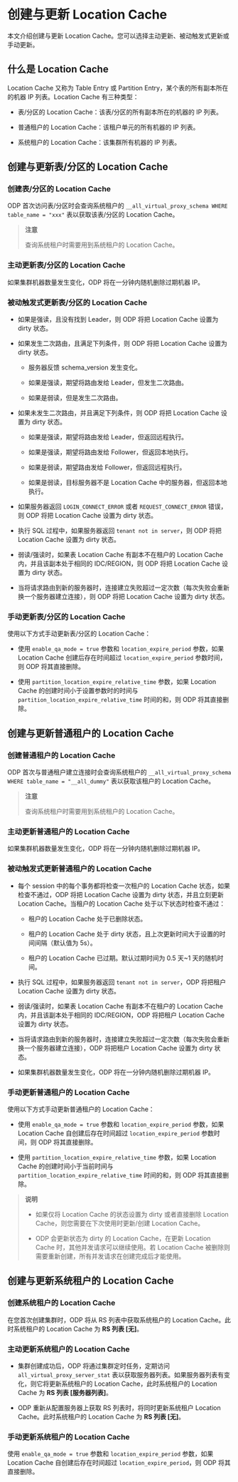 # 创建与更新 Location Cache

本文介绍创建与更新 Location Cache。您可以选择主动更新、被动触发式更新或手动更新。

## 什么是 Location Cache

Location Cache 又称为 Table Entry 或 Partition Entry，某个表的所有副本所在的机器 IP 列表。Location Cache 有三种类型：

* 表/分区的 Location Cache：该表/分区的所有副本所在的机器的 IP 列表。

* 普通租户的 Location Cache：该租户单元的所有机器的 IP 列表。

* 系统租户的 Location Cache：该集群所有机器的 IP 列表。

## 创建与更新表/分区的 Location Cache

### 创建表/分区的 Location Cache

ODP 首次访问表/分区时会查询系统租户的 `__all_virtual_proxy_schema WHERE table_name = "xxx"` 表以获取该表/分区的 Location Cache。

> **注意**
>
> 查询系统租户时需要用到系统租户的 Location Cache。

### 主动更新表/分区的 Location Cache

如果集群机器数量发生变化，ODP 将在一分钟内随机删除过期机器 IP。

### 被动触发式更新表/分区的 Location Cache

* 如果是强读，且没有找到 Leader，则 ODP 将把 Location Cache 设置为 dirty 状态。

* 如果发生二次路由，且满足下列条件，则 ODP 将把 Location Cache 设置为 dirty 状态。

  * 服务器反馈 schema_version 发生变化。

  * 如果是强读，期望将路由发给 Leader，但发生二次路由。

  * 如果是弱读，但是发生二次路由。

* 如果未发生二次路由，并且满足下列条件，则 ODP 将把 Location Cache 设置为 dirty 状态。

  * 如果是强读，期望将路由发给 Leader，但返回远程执行。

  * 如果是强读，期望将路由发给 Follower，但返回本地执行。

  * 如果是弱读，期望路由发给 Follower，但返回远程执行。

  * 如果是弱读，目标服务器不是 Location Cache 中的服务器，但返回本地执行。

* 如果服务器返回 `LOGIN_CONNECT_ERROR` 或者 `REQUEST_CONNECT_ERROR` 错误，则 ODP 将把 Location Cache 设置为 dirty 状态。

* 执行 SQL 过程中，如果服务器返回 `tenant not in server`，则 ODP 将把 Location Cache 设置为 dirty 状态。

* 弱读/强读时，如果表 Location Cache 有副本不在租户的 Location Cache 内，并且该副本处于相同的 IDC/REGION，则 ODP 将把 Location Cache 设置为 dirty 状态。

* 当将请求路由到新的服务器时，连接建立失败超过一定次数（每次失败会重新换一个服务器建立连接），则 ODP 将把 Location Cache 设置为 dirty 状态。

### 手动更新表/分区的 Location Cache

使用以下方式手动更新表/分区的 Location Cache：

* 使用 `enable_qa_mode = true` 参数和 `location_expire_period` 参数，如果 Location Cache 创建后存在时间超过 `location_expire_period` 参数时间，则 ODP 将其直接删除。

* 使用 `partition_location_expire_relative_time` 参数，如果 Location Cache 的创建时间小于设置参数时的时间与 `partition_location_expire_relative_time` 时间的和，则 ODP 将其直接删除。
<!-- 需要解释，没有看懂 -->
## 创建与更新普通租户的 Location Cache

### 创建普通租户的 Location Cache

ODP 首次与普通租户建立连接时会查询系统租户的 `__all_virtual_proxy_schema WHERE table_name = "__all_dummy"` 表以获取该租户的 Location Cache。

> **注意**
>
> 查询系统租户时需要用到系统租户的 Location Cache。

### 主动更新普通租户的 Location Cache

如果集群机器数量发生变化，ODP 将在一分钟内随机删除过期机器 IP。

### 被动触发式更新普通租户的 Location Cache

* 每个 session 中的每个事务都将检查一次租户的 Location Cache 状态，如果检查不通过，ODP 将把 Location Cache 设置为 dirty 状态，并且立刻更新 Location Cache。当租户的 Location Cache 处于以下状态时检查不通过：

  * 租户的 Location Cache 处于已删除状态。

  * 租户的 Location Cache 处于 dirty 状态，且上次更新时间大于设置的时间间隔（默认值为 5s）。

  * 租户的 Location Cache 已过期。默认过期时间为 0.5 天\~1 天的随机时间。

* 执行 SQL 过程中，如果服务器返回 `tenant not in server`，ODP 将把租户 Location Cache 设置为 dirty 状态。

* 弱读/强读时，如果表 Location Cache 有副本不在租户的 Location Cache 内，并且该副本处于相同的 IDC/REGION，ODP 将把租户 Location Cache 设置为 dirty 状态。

* 当将请求路由到新的服务器时，连接建立失败超过一定次数（每次失败会重新换一个服务器建立连接），ODP 将把租户 Location Cache 设置为 dirty 状态。

* 如果集群机器数量发生变化，ODP 将在一分钟内随机删除过期机器 IP。

### 手动更新普通租户的 Location Cache

使用以下方式手动更新普通租户的 Location Cache：

* 使用 `enable_qa_mode = true` 参数和 `location_expire_period` 参数，如果 Location Cache 自创建后存在时间超过 `location_expire_period` 参数时间，则 ODP 将其直接删除。

* 使用 `partition_location_expire_relative_time` 参数，如果 Location Cache 的创建时间小于当前时间与 `partition_location_expire_relative_time` 时间的和，则 ODP 将其直接删除。

> **说明**
>
> * 如果仅将 Location Cache 的状态设置为 dirty 或者直接删除 Location Cache，则您需要在下次使用时更新/创建 Location Cache。
>
> * ODP 会更新状态为 dirty 的 Location Cache，在更新 Location Cache 时，其他并发请求可以继续使用。若 Location Cache 被删除则需要重新创建，所有并发请求在创建完成后才能使用。

## 创建与更新系统租户的 Location Cache

### 创建系统租户的 Location Cache

在您首次创建集群时，ODP 将从 RS 列表中获取系统租户的 Location Cache。此时系统租户的 Location Cache 为 **RS 列表 \[无\]**。

### 主动更新系统租户的 Location Cache

* 集群创建成功后，ODP 将通过集群定时任务，定期访问 `all_virtual_proxy_server_stat` 表以获取服务器列表。如果服务器列表有变化，则它将更新系统租户的 Location Cache，此时系统租户的 Location Cache 为 **RS 列表 \[服务器列表\]**。

* ODP 重新从配置服务器上获取 RS 列表时，将同时更新系统租户 Location Cache。此时系统租户的 Location Cache 为 **RS 列表 \[无\]**。

### 手动更新系统租户的 Location Cache

使用 `enable_qa_mode = true` 参数和 `location_expire_period` 参数，如果 Location Cache 自创建后存在时间超过 `location_expire_period`，则 ODP 将其直接删除。
